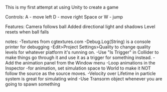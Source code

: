 This is my first attempt at using Unity to create a game

Controls:
A           - move left
D           - move right
Space or W  - jump

Features:
Camera follows ball
Added directional light and shadows
Level resets when ball falls



notes:
-Textures from cgtextures.com
-Debug.Log(String) is a console printer for debugging
-Edit>Project Settings>Quality to change quality levels for 
whatever platform it's running on.
-Use "Is Trigger" in Collider to make things go through it and
use it as a trigger for something instead.
-Add the animation panel from the Window menu
-Loop animations in the Inspector
-for animation, set simulation space to World to make it NOT follow the source as the source moves.
-Velocity over Lifetime in particle system is great for simulating wind
-Use Transorm object whenever you are going to spawn something
